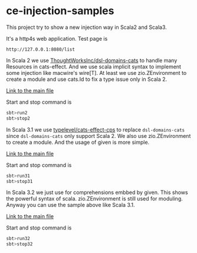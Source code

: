 # ce-injection-samples
This project try to show a new injection way in Scala2 and Scala3.

It's a http4s web application. Test page is
```
http://127.0.0.1:8080/list
```

In Scala 2 we use [ThoughtWorksInc/dsl-domains-cats](https://github.com/ThoughtWorksInc/dsl-domains-cats) to handle many Resources in cats-effect.
And we use scala implicit syntax to implement some injection like macwire's wire[T].
At least we use zio.ZEnvironment to create a module and use cats.Id to fix a type issue only in Scala 2.

[Link to the main file](./modules/scala213/src/main/scala/ce/injection/samples/mainapp/MainAppInjection.scala)


Start and stop command is
```scala
sbt>run2
sbt>stop2
```

In Scala 3.1 we use [typelevel/cats-effect-cps](https://github.com/typelevel/cats-effect-cps) to replace `dsl-domains-cats` since `dsl-domains-cats` only support Scala 2.
We also use zio.ZEnvironment to create a module. And the usage of given is more simple.

[Link to the main file](./modules/scala31/src/main/scala/ce/injection/samples/mainapp/MainAppInjection.scala)

Start and stop command is
```scala
sbt>run31
sbt>stop31
```

In Scala 3.2 we just use for comprehensions embbed by given. This shows the powerful syntax of scala.
zio.ZEnvironment is still used for moduling.  
Anyway you can use the sample above like Scala 3.1.

[Link to the main file](./modules/scala32/src/main/scala/ce/injection/samples/mainapp/MainAppInjection.scala)

Start and stop command is
```scala
sbt>run32
sbt>stop32
```
